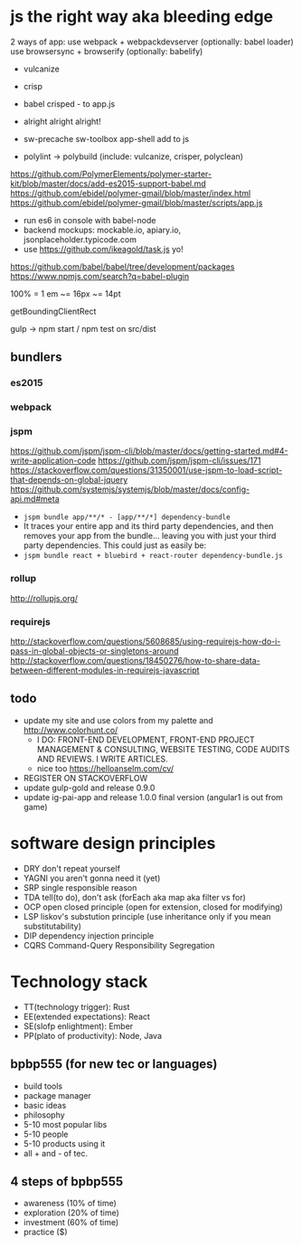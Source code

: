# js the right way aka bleeding edge

2 ways of app:
use webpack + webpackdevserver (optionally: babel loader)
use browsersync + browserify (optionally: babelify)

- vulcanize
- crisp
- babel crisped - to app.js
- alright alright alright!
- sw-precache sw-toolbox app-shell add to js

- polylint -> polybuild (include: vulcanize, crisper, polyclean)

https://github.com/PolymerElements/polymer-starter-kit/blob/master/docs/add-es2015-support-babel.md
https://github.com/ebidel/polymer-gmail/blob/master/index.html
https://github.com/ebidel/polymer-gmail/blob/master/scripts/app.js

- run es6 in console with babel-node
- backend mockups: mockable.io, apiary.io, jsonplaceholder.typicode.com
- use https://github.com/ikeagold/task.js yo!

https://github.com/babel/babel/tree/development/packages
https://www.npmjs.com/search?q=babel-plugin

100% = 1 em ~= 16px ~= 14pt

getBoundingClientRect

gulp -> npm start / npm test on src/dist

## bundlers

### es2015

### webpack

### jspm

https://github.com/jspm/jspm-cli/blob/master/docs/getting-started.md#4-write-application-code
https://github.com/jspm/jspm-cli/issues/171
https://stackoverflow.com/questions/31350001/use-jspm-to-load-script-that-depends-on-global-jquery
https://github.com/systemjs/systemjs/blob/master/docs/config-api.md#meta

- `jspm bundle app/**/* - [app/**/*] dependency-bundle`
- It traces your entire app and its third party dependencies, and then removes your app from the bundle... leaving you with just your third party dependencies. This could just as easily be:
- `jspm bundle react + bluebird + react-router dependency-bundle.js`

### rollup

http://rollupjs.org/

### requirejs

http://stackoverflow.com/questions/5608685/using-requirejs-how-do-i-pass-in-global-objects-or-singletons-around
http://stackoverflow.com/questions/18450276/how-to-share-data-between-different-modules-in-requirejs-javascript

## todo
- update my site and use colors from my palette and http://www.colorhunt.co/
  - I DO: FRONT-END DEVELOPMENT, FRONT-END PROJECT MANAGEMENT & CONSULTING, WEBSITE TESTING, CODE AUDITS AND REVIEWS. I WRITE ARTICLES.
  - nice too https://helloanselm.com/cv/
- REGISTER ON STACKOVERFLOW
- update gulp-gold and release 0.9.0
- update ig-pai-app and release 1.0.0 final version (angular1 is out from game)

# software design principles

- DRY don't repeat yourself
- YAGNI you aren't gonna need it (yet)
- SRP single responsible reason
- TDA tell(to do), don't ask (forEach aka map aka filter vs for)
- OCP open closed principle (open for extension, closed for modifying)
- LSP liskov's substution principle (use inheritance only if you mean substitutability)
- DIP dependency injection principle
- CQRS Command-Query Responsibility Segregation

# Technology stack

- TT(technology trigger): Rust
- EE(extended expectations): React
- SE(slofp enlightment): Ember
- PP(plato of productivity): Node, Java

## bpbp555 (for new tec or languages)

- build tools
- package manager
- basic ideas
- philosophy
- 5-10 most popular libs
- 5-10 people
- 5-10 products using it
- all + and - of tec.

## 4 steps of bpbp555

- awareness (10% of time)
- exploration (20% of time)
- investment (60% of time)
- practice ($)
